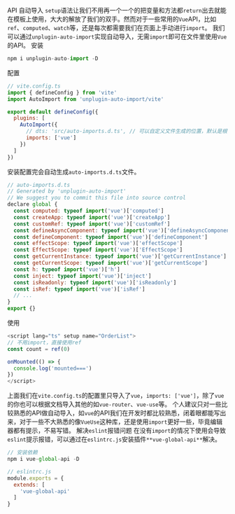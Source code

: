 API 自动导入
`setup`语法让我们不用再一个一个的把变量和方法都`return`出去就能在模板上使用，大大的解放了我们的双手。然而对于一些常用的`Vue`API，比如`ref`、`computed`、`watch`等，还是每次都需要我们在页面上手动进行`import`。
我们可以通过`unplugin-auto-import`实现自动导入，无需`import`即可在文件里使用`Vue`的API。
安装

```js
npm i unplugin-auto-import -D
```

配置

```js
// vite.config.ts
import { defineConfig } from 'vite'
import AutoImport from 'unplugin-auto-import/vite'

export default defineConfig({
  plugins: [
    AutoImport({
      // dts: 'src/auto-imports.d.ts', // 可以自定义文件生成的位置，默认是根目录下
      imports: ['vue']
    })
  ]
})
```

安装配置完会自动生成`auto-imports.d.ts`文件。

```js
// auto-imports.d.ts
// Generated by 'unplugin-auto-import'
// We suggest you to commit this file into source control
declare global {
  const computed: typeof import('vue')['computed']
  const createApp: typeof import('vue')['createApp']
  const customRef: typeof import('vue')['customRef']
  const defineAsyncComponent: typeof import('vue')['defineAsyncComponent']
  const defineComponent: typeof import('vue')['defineComponent']
  const effectScope: typeof import('vue')['effectScope']
  const EffectScope: typeof import('vue')['EffectScope']
  const getCurrentInstance: typeof import('vue')['getCurrentInstance']
  const getCurrentScope: typeof import('vue')['getCurrentScope']
  const h: typeof import('vue')['h']
  const inject: typeof import('vue')['inject']
  const isReadonly: typeof import('vue')['isReadonly']
  const isRef: typeof import('vue')['isRef']
  // ...
}
export {}
```

使用

```js
<script lang="ts" setup name="OrderList">
// 不用import，直接使用ref
const count = ref(0)

onMounted(() => {
  console.log('mounted===')
})
</script>
```

上面我们在`vite.config.ts`的配置里只导入了`vue`，`imports: ['vue']`，除了`vue`的你也可以根据文档导入其他的如`vue-router`、`vue-use`等。
个人建议只对一些比较熟悉的API做自动导入，如`vue`的API我们在开发时都比较熟悉，闭着眼都能写出来，对于一些不大熟悉的像`VueUse`这种库，还是使用`import`更好一些，毕竟编辑器都有提示，不易写错。
解决`eslint`报错问题
在没有`import`的情况下使用会导致`eslint`提示报错，可以通过在`eslintrc.js`安装插件`**vue-global-api**`解决。

```js
// 安装依赖
npm i vue-global-api -D

// eslintrc.js
module.exports = {
  extends: [
    'vue-global-api'
  ]
}
```



<Vssue/>